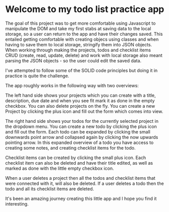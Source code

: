 # Welcome to my todo list practice app

The goal of this project was to get more comfortable using Javascript to manipulate the DOM and take my first stabs at saving data to the local storage, so a user can return to the app and have their changes saved. This entailed getting comfortable with creating objecs using classes and when having to save them to local storage, stringify them into JSON objects. When working through making the projects, todos and checklist items CRUD (create, read, update, delete) and work with local storage also meant parsing the JSON objects - so the user could edit the saved data. 

I've attempted to follow some of the SOLID code principles but doing it in practice is quite the challenge. 

The app roughly works in the following way with two overviews:

The left hand side shows your projects which you can create with a title, description, due date and when you see fit mark it as done in the empty checkbox. You can also delete projects on the fly. You can create a new Project by clicking the plus icon and fill out the form which comes into view.

The right hand side shows your todos for the currently selected project in the dropdown menu. You can create a new todo by clicking the plus icon and fill out the form. Each todo can be expanded by clicking the small downwards point arrow and collapsed again by clicking the now upwards pointing arrow. In this expanded overview of a todo you have access to creating some notes, and creating checklist items for the todo. 

Checklist items can be created by clicking the small plus icon. Each checklist item can also be deleted and have their title edited, as well as marked as done with the little empty checkbox icon. 

When a user deletes a project then all the todos and checklist items that were connected with it, will also be deleted. If a user deletes a todo then the todo and all its checklist items are deleted. 

It's been an amazing journey creating this little app and I hope you find it interesting.






